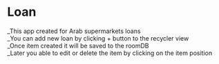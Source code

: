 # Loan
_This app created for Arab supermarkets loans <br />
_You can add new loan by clicking + button to the recycler view <br />
_Once item created it will be saved to the roomDB <br />
_Later you able to edit or delete the item by clicking on the item position <br />
